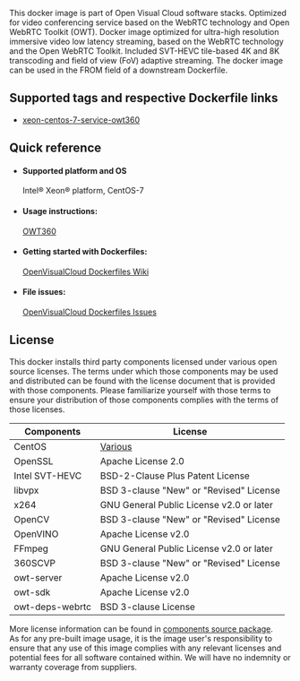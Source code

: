 This docker image is part of Open Visual Cloud software stacks. Optimized for video conferencing service based on the WebRTC technology and Open WebRTC Toolkit (OWT). Docker image optimized for ultra-high resolution immersive video low latency streaming, based on the WebRTC technology and the Open WebRTC Toolkit. Included SVT-HEVC tile-based 4K and 8K transcoding and field of view (FoV) adaptive streaming. The docker image can be used in the FROM field of a downstream Dockerfile. 

## Supported tags and respective Dockerfile links
 - [xeon-centos-7-service-owt360](https://github.com/OpenVisualCloud/Dockerfiles/blob/v21.6/Xeon/centos-7/service/owt360/Dockerfile)

## Quick reference
- #### Supported platform and OS
  Intel&reg; Xeon&reg; platform, CentOS-7

- #### Usage instructions:
  [OWT360](https://github.com/OpenVisualCloud/Dockerfiles/blob/master/doc/owt360.md)	


- #### Getting started with Dockerfiles:
  [OpenVisualCloud Dockerfiles Wiki](https://github.com/OpenVisualCloud/Dockerfiles/wiki)

- #### File issues:
  [OpenVisualCloud Dockerfiles Issues](https://github.com/OpenVisualCloud/Dockerfiles/issues)


## License
This docker installs third party components licensed under various open source licenses.  The terms under which those components may be used and distributed can be found with the license document that is provided with those components.  Please familiarize yourself with those terms to ensure your distribution of those components complies with the terms of those licenses.


| Components | License |
| ----- | ----- |
|CentOS| [Various](https://hub.docker.com/_/centos) |
|OpenSSL|Apache License 2.0|
|Intel SVT-HEVC|BSD-2-Clause Plus Patent License|
|libvpx|BSD 3-clause "New" or "Revised" License|
|x264|GNU General Public License v2.0 or later|
|OpenCV|BSD 3-clause "New" or "Revised" License|
|OpenVINO|Apache License v2.0|
|FFmpeg|GNU General Public License v2.0 or later|
|360SCVP|BSD 3-clause "New" or "Revised" License|
|owt-server|Apache License v2.0|
|owt-sdk|Apache License v2.0|
|owt-deps-webrtc|BSD 3-clause License|


More license information can be found in [components source package](https://github.com/OpenVisualCloud/Dockerfiles-Resources).   
As for any pre-built image usage, it is the image user's responsibility to ensure that any use of this image complies with any relevant licenses and potential fees for all software contained within. We will have no indemnity or warranty coverage from suppliers.
